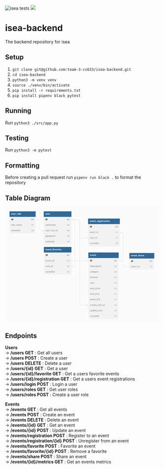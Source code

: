 ![isea tests](https://github.com/team-3-cs633/isea-backend/actions/workflows/testing.yml/badge.svg)
![](https://img.shields.io/badge/coverage-71%25-orange)


# isea-backend
The backend repository for isea

## Setup

1. `git clone git@github.com:team-3-cs633/isea-backend.git`
2. `cd isea-backend`
3. `python3 -m venv venv`
4. `source ./venv/bin/activate`
5. `pip install -r requirements.txt`
6. `pip install pipenv black pytest`

## Running  

Run `python3 ./src/app.py`

## Testing  

Run `python3 -m pytest`

## Formatting 

Before creating a pull request run `pipenv run black .` to format the repository

## Table Diagram
![Table Diagram](table_diagram.png)

## Endpoints
**Users**   
→ **/users GET** : Get all users    
→ **/users POST** : Create a user   
→ **/users DELETE** : Delete a user   
→ **/users/{id} GET** : Get a user    
→ **/users/{id}/favorite GET** : Get a users favorite events    
→ **/users/{id}/registration GET** : Get a users event registrations    
→ **/users/login POST** : Login a user    
→ **/users/roles GET** : Get user roles   
→ **/users/roles POST** : Create a user role    

**Events**    
→ **/events GET** : Get all events    
→ **/events POST** : Create an event    
→ **/events DELETE** : Delete an event   
→ **/events/{id} GET** : Get an event   
→ **/events/{id} POST** : Update an event   
→ **/events/registration POST** : Register to an event    
→ **/events/registration/{id} POST** : Unregister from an event   
→ **/events/favorite POST** : Favorite an event   
→ **/events/favorite/{id} POST** : Remove a favorite    
→ **/events/share POST** : Share an event   
→ **/events/{id}/metrics GET** : Get an events metrics   

